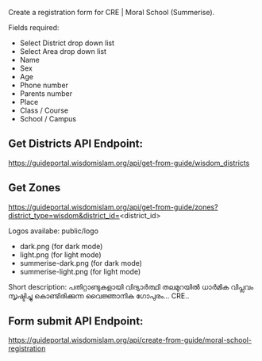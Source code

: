 Create a registration form for CRE | Moral School (Summerise).

Fields required:
- Select District drop down list 
- Select Area drop down list 
- Name 
- Sex 
- Age 
- Phone number 
- Parents number 
- Place 
- Class / Course 
- School / Campus

Get Districts API Endpoint:
-----
https://guideportal.wisdomislam.org/api/get-from-guide/wisdom_districts

Get Zones
------
https://guideportal.wisdomislam.org/api/get-from-guide/zones?district_type=wisdom&district_id=<district_id>

Logos availabe:
public/logo
- dark.png (for dark mode)
- light.png (for light mode)
- summerise-dark.png (for dark mode)
- summerise-light.png (for light mode)

Short description:
പതിറ്റാണ്ടുകളായി വിദ്യാർത്ഥി തലമുറയിൽ ധാർമിക വിപ്ലവം സൃഷ്ടിച്ചു കൊണ്ടിരിക്കുന്ന വൈജ്ഞാനിക ഗോപുരം... CRE..

Form submit API Endpoint:
-----
https://guideportal.wisdomislam.org/api/create-from-guide/moral-school-registration

